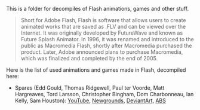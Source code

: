 This is a folder for decompiles of Flash animations, games and other stuff.

> Short for Adobe Flash, Flash is software that allows users to create animated works that are saved as .FLV and can be viewed over the Internet. It was originally developed by FutureWave and known as Future Splash Animator. In 1996, it was renamed and introduced to the public as Macromedia Flash, shortly after Macromedia purchased the product. Later, Adobe announced plans to purchase Macromedia, which was finalized and completed by the end of 2005.

Here is the list of used animations and games made in Flash, decompiled here:

* Spares (Edd Gould, Thomas Ridgewell, Paul ter Voorde, Matt Hargreaves, Tord Larsson, Christopher Bingham, Dom Charbonneau, Ian Kelly, Sam Houston): [YouTube](http://www.youtube.com/watch?v=Ie91HF0L9dA), [Newgrounds](http://www.newgrounds.com/portal/view/439850), [DeviantArt](https://eddsworld.deviantart.com/art/Spares-85824308), [ABS](https://www.albinoblacksheep.com/flash/spares)
